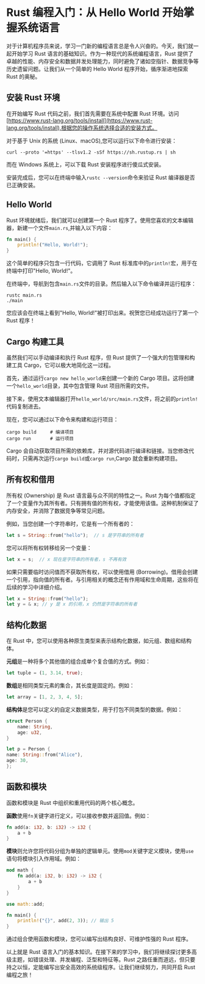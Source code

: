 # Rust 编程入门：从 Hello World 开始掌握系统语言

对于计算机程序员来说，学习一门新的编程语言总是令人兴奋的。今天，我们就一起开始学习 Rust 语言的基础知识。作为一种现代的系统编程语言，Rust
提供了卓越的性能、内存安全和数据并发处理能力，同时避免了诸如空指针、数据竞争等历史遗留问题。让我们从一个简单的 Hello World
程序开始，循序渐进地探索 Rust 的奥秘。

## 安装 Rust 环境

在开始编写 Rust 代码之前，我们首先需要在系统中配置 Rust
环境。访问[https://www.rust-lang.org/tools/install](https://www.rust-lang.org/tools/install),根据您的操作系统选择合适的安装方式。

对于基于 Unix 的系统 (Linux、macOS),您可以运行以下命令进行安装：

```
curl --proto '=https' --tlsv1.2 -sSf https://sh.rustup.rs | sh
```

而在 Windows 系统上，可以下载 Rust 安装程序进行傻瓜式安装。

安装完成后，您可以在终端中输入`rustc --version`命令来验证 Rust 编译器是否已正确安装。

## Hello World

Rust 环境就绪后，我们就可以创建第一个 Rust 程序了。使用您喜欢的文本编辑器，新建一个文件`main.rs`,并输入以下内容：

```rust
fn main() {
    println!("Hello, World!");
}
```

这个简单的程序只包含一行代码，它调用了 Rust 标准库中的`println!`宏，用于在终端中打印"Hello, World!"。

在终端中，导航到包含`main.rs`文件的目录。然后输入以下命令编译并运行程序：

```
rustc main.rs
./main
```

您应该会在终端上看到"Hello, World!"被打印出来。祝贺您已经成功运行了第一个 Rust 程序！

## Cargo 构建工具

虽然我们可以手动编译和执行 Rust 程序，但 Rust 提供了一个强大的包管理和构建工具 Cargo，它可以极大地简化这一过程。

首先，通过运行`cargo new hello_world`来创建一个新的 Cargo 项目。这将创建一个`hello_world`目录，其中包含管理 Rust 项目所需的文件。

接下来，使用文本编辑器打开`hello_world/src/main.rs`文件，将之前的`println!`代码复制进去。

现在，您可以通过以下命令来构建和运行项目：

```
cargo build     # 编译项目
cargo run       # 运行项目
```

Cargo 会自动获取项目所需的依赖库，并对源代码进行编译和链接。当您修改代码时，只需再次运行`cargo build`或`cargo run`,Cargo
就会重新构建项目。

## 所有权和借用

所有权 (Ownership) 是 Rust 语言最与众不同的特性之一。Rust 为每个值都指定了一个变量作为其所有者。只有拥有值的所有权，才能使用该值。这种机制保证了内存安全，并消除了数据竞争等常见问题。

例如，当您创建一个字符串时，它是有一个所有者的：

```rust
let s = String::from("hello");  // s 是字符串的所有者
```

您可以将所有权转移给另一个变量：

```rust
let x = s;  // x 现在是字符串的所有者，s 不再有效
```

如果只需要临时访问值而不获取所有权，可以使用借用 (Borrowing)。借用会创建一个引用，指向值的所有者。与引用相关的概念还有作用域和生命周期，这些将在后续的学习中详细介绍。

```rust
let x = String::from("hello");
let y = & x; // y 是 x 的引用，x 仍然是字符串的所有者
```

## 结构化数据

在 Rust 中，您可以使用各种原生类型来表示结构化数据，如元组、数组和结构体。

**元组**是一种将多个其他值的组合成单个复合值的方式。例如：

```rust
let tuple = (1, 3.14, true);
```

**数组**是相同类型元素的集合，其长度是固定的。例如：

```rust
let array = [1, 2, 3, 4, 5];
```

**结构体**是您可以定义的自定义数据类型，用于打包不同类型的数据。例如：

```rust
struct Person {
    name: String,
    age: u32,
}

let p = Person {
name: String::from("Alice"),
age: 30,
};
```

## 函数和模块

函数和模块是 Rust 中组织和重用代码的两个核心概念。

**函数**使用`fn`关键字进行定义，可以接收参数并返回值。例如：

```rust
fn add(a: i32, b: i32) -> i32 {
    a + b
}
```

**模块**则允许您将代码分组为单独的逻辑单元。使用`mod`关键字定义模块，使用`use`语句将模块引入作用域。例如：

```rust
mod math {
    fn add(a: i32, b: i32) -> i32 {
        a + b
    }
}

use math::add;

fn main() {
    println!("{}", add(2, 3)); // 输出 5
}
```

通过组合使用函数和模块，您可以编写出结构良好、可维护性强的 Rust 程序。

以上就是 Rust 语言入门的基本知识。在接下来的学习中，我们将继续探讨更多高级主题，如错误处理、并发编程、泛型和特征等。Rust
之路任重而道远，但只要持之以恒，定能编写出安全高效的系统级程序。让我们继续努力，共同开启 Rust 编程之旅！